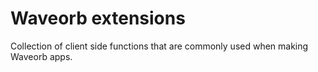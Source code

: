 # Waveorb extensions

Collection of client side functions that are commonly used when making Waveorb apps.